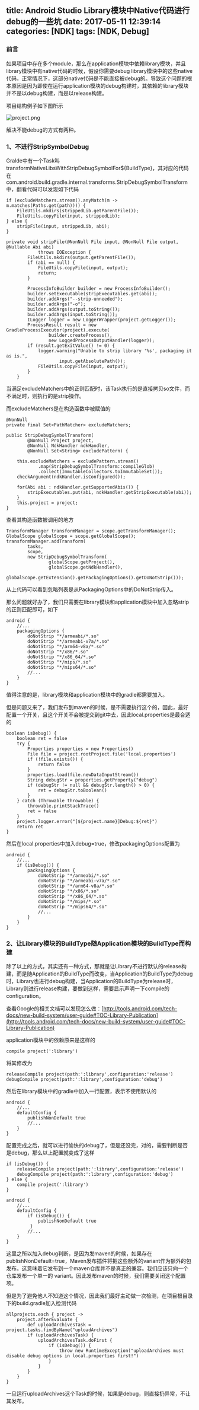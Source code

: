 title: Android Studio Library模块中Native代码进行debug的一些坑
date: 2017-05-11 12:39:14
categories: [NDK]
tags: [NDK, Debug]
---


### 前言

如果项目中存在多个module，那么在application模块中依赖library模块，并且library模块中有native代码的时候，假设你需要debug library模块中的这些native代码，正常情况下，这部分native代码是不能直接被debug的。导致这个问题的根本原因是因为即使在运行application模块的debug构建时，其依赖的library模块并不是以debug构建，而是以release构建。

<!-- more -->

项目结构例子如下图所示

![project.png](project.png)

解决不能debug的方式有两种。

### 1、不进行StripSymbolDebug

Gralde中有一个Task叫transformNativeLibsWithStripDebugSymbolFor${BuildType}，其对应的代码在com.android.build.gradle.internal.transforms.StripDebugSymbolTransform中，翻看代码可以发现如下代码

```
if (excludeMatchers.stream().anyMatch(m -> m.matches(Paths.get(path)))) {
    FileUtils.mkdirs(strippedLib.getParentFile());
    FileUtils.copyFile(input, strippedLib);
} else {
    stripFile(input, strippedLib, abi);
}

private void stripFile(@NonNull File input, @NonNull File output, @Nullable Abi abi)
            throws IOException {
        FileUtils.mkdirs(output.getParentFile());
        if (abi == null) {
            FileUtils.copyFile(input, output);
            return;
        }

        ProcessInfoBuilder builder = new ProcessInfoBuilder();
        builder.setExecutable(stripExecutables.get(abi));
        builder.addArgs("--strip-unneeded");
        builder.addArgs("-o");
        builder.addArgs(output.toString());
        builder.addArgs(input.toString());
        ILogger logger = new LoggerWrapper(project.getLogger());
        ProcessResult result = new GradleProcessExecutor(project).execute(
                builder.createProcess(),
                new LoggedProcessOutputHandler(logger));
        if (result.getExitValue() != 0) {
            logger.warning("Unable to strip library '%s', packaging it as is.",
                    input.getAbsolutePath());
            FileUtils.copyFile(input, output);
        }
    }
```

当满足excludeMatchers中的正则匹配时，该Task执行的是直接拷贝so文件，而不满足时，则执行的是strip操作。

而excludeMatchers是在构造函数中被赋值的

```
@NonNull
private final Set<PathMatcher> excludeMatchers;

public StripDebugSymbolTransform(
        @NonNull Project project,
        @NonNull NdkHandler ndkHandler,
        @NonNull Set<String> excludePattern) {

    this.excludeMatchers = excludePattern.stream()
            .map(StripDebugSymbolTransform::compileGlob)
            .collect(ImmutableCollectors.toImmutableSet());
    checkArgument(ndkHandler.isConfigured());

    for(Abi abi : ndkHandler.getSupportedAbis()) {
        stripExecutables.put(abi, ndkHandler.getStripExecutable(abi));
    }
    this.project = project;
}
```

查看其构造函数被调用的地方

```
TransformManager transformManager = scope.getTransformManager();
GlobalScope globalScope = scope.getGlobalScope();
transformManager.addTransform(
        tasks,
        scope,
        new StripDebugSymbolTransform(
                globalScope.getProject(),
                globalScope.getNdkHandler(),
                globalScope.getExtension().getPackagingOptions().getDoNotStrip()));
```

从上代码可以看到忽略列表是从PackagingOptions中的DoNotStrip传入。

那么问题就好办了，我们只需要在library模块和application模块中加入忽略strip的正则匹配即可，如下

```
android {
    //...
    packagingOptions {
        doNotStrip "*/armeabi/*.so"
        doNotStrip "*/armeabi-v7a/*.so"
        doNotStrip "*/arm64-v8a/*.so"
        doNotStrip "*/x86/*.so"
        doNotStrip "*/x86_64/*.so"
        doNotStrip "*/mips/*.so"
        doNotStrip "*/mips64/*.so"
        //...
    }
}
```

值得注意的是，library模块和application模块中的gradle都需要加入。

但是问题又来了，我们发布到maven的时候，是不需要执行这个的，因此，最好配置一个开关，且这个开关不会被提交到git中去，因此local.properties是最合适的

```
boolean isDebug() {
    boolean ret = false
    try {
        Properties properties = new Properties()
        File file = project.rootProject.file('local.properties')
        if (!file.exists()) {
            return false
        }
        properties.load(file.newDataInputStream())
        String debugStr = properties.getProperty("debug")
        if (debugStr != null && debugStr.length() > 0) {
            ret = debugStr.toBoolean()
        }
    } catch (Throwable throwable) {
        throwable.printStackTrace()
        ret = false
    }
    project.logger.error("[${project.name}]Debug:${ret}")
    return ret
}
```

然后在local.properties中加入debug=true，修改packagingOptions配置为

```
android {
    //...
    if (isDebug()) {
        packagingOptions {
            doNotStrip "*/armeabi/*.so"
            doNotStrip "*/armeabi-v7a/*.so"
            doNotStrip "*/arm64-v8a/*.so"
            doNotStrip "*/x86/*.so"
            doNotStrip "*/x86_64/*.so"
            doNotStrip "*/mips/*.so"
            doNotStrip "*/mips64/*.so"
            //...
        }
    }
}
```

### 2、让Library模块的BuildType随Application模块的BulidType而构建

除了以上的方式，其实还有一种方式，那就是让Library不进行默认的release构建，而是随Application的BuildType而改变，当Application的BuildType为debug时，Library也进行debug构建，当Application的BuildType为release时，Library则进行release构建，要做到这样，需要显示声明一下compile的configuration。

查看Google的相关文档可以发现怎么做：[http://tools.android.com/tech-docs/new-build-system/user-guide#TOC-Library-Publication](http://tools.android.com/tech-docs/new-build-system/user-guide#TOC-Library-Publication)




application模块中的依赖原来是这样的

```
compile project(':library')
```

将其修改为

```
releaseCompile project(path:':library',configuration:'release')
debugCompile project(path:':library',configuration:'debug')
```


然后在library模块中的gradle中加入一行配置，表示不使用默认的

```
android {
    //...
    defaultConfig {
        publishNonDefault true
        //...
    }
}
```

配置完成之后，就可以进行愉快的debug了，但是还没完，对的，需要判断是否是debug，那么以上配置就变成了这样


```
if (isDebug()) {
	releaseCompile project(path:':library',configuration:'release')
	debugCompile project(path:':library',configuration:'debug')
} else {
	compile project(':library')
}

```

```
android {
    //...
    defaultConfig {
        if (isDebug()) {
	        publishNonDefault true
	     }
        //...
    }
}
```

这里之所以加入debug判断，是因为发maven的时候，如果存在publishNonDefault=true，Maven发布插件将把这些额外的variant作为额外的包发布。这意味着它发布到一个maven仓库并不是真正的兼容。我们应该只向一个仓库发布一个单一的 variant。因此发布maven的时候，我们需要关闭这个配置项。

但是为了避免他人不知道这个情况，因此我们最好主动做一次检测，在项目根目录下的build.gradle加入检测代码

```
allprojects.each { project ->
    project.afterEvaluate {
        def uploadArchivesTask = project.tasks.findByName("uploadArchives")
        if (uploadArchivesTask) {
            uploadArchivesTask.doFirst {
                if (isDebug()) {
                    throw new RuntimeException("uploadArchives must disable debug options in local.properties first!")
                }
            }
        }
    }
}
```

一旦运行uploadArchives这个Task的时候，如果是debug，则直接扔异常，不让其发布。
